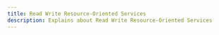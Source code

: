 ```yaml
---
title: Read Write Resource-Oriented Services
description: Explains about Read Write Resource-Oriented Services
---
```

